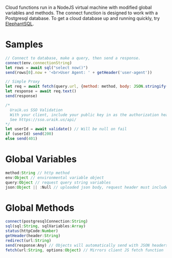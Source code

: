 Cloud functions run in a NodeJS virtual machine with modified global variables and methods. The connect function is designed to work with a Postgresql database.
To get a cloud database up and running quickly, try [ElephantSQL](https://elephantsql.com).

# Samples
```js
// Connect to database, make a query, then send a response.
connect(env.connectionString)
let rows = await sql("select now()")
send(rows[0].now + '<br>User Agent: ' + getHeader('user-agent'))

// Simple Proxy
let req = await fetch(query.url, {method: method, body: JSON.stringify(json)})
let response = await req.text()
send(response)

/* 
  Uraik.us SSO Validation
  With your client, include your public key in as the authorization header: 'Bearer ' + sso.publicKey
  See https://sso.uraik.us/api/
*/
let userId = await validate() // Will be null on fail
if (userId) send(200)
else send(401)
```
# Global Variables
```js
method:String // http method
env:Object // environmental variable object
query:Object // request query string variables
json:Object || :Null // uploaded json body, request header must include header: {'Content-Type': 'application/json'}
```
# Global Methods
```js
connect(postgresqlConnection:String)
sql(sql:String, sqlVariables:Array)
status(httpCode:Number)
getHeader(header:String)
redirect(url:String)
send(response:Any) // Objects will automatically send with JSON headers
fetch(url:String, options:Object) // Mirrors client JS fetch function
```

